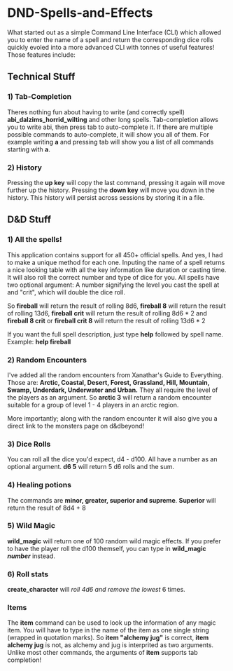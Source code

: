 # DND-Spells-and-Effects
What started out as a simple Command Line Interface (CLI) which allowed you to enter the name of a spell and return the corresponding
dice rolls quickly evoled into a more advanced CLI with tonnes of useful features! 
Those features include:
## Technical Stuff
### 1) Tab-Completion
Theres nothing fun about having to write (and correctly spell) **abi_dalzims_horrid_wilting** and other long spells. Tab-completion allows
you to write abi, then press tab to auto-complete it. If there are multiple possible commands to auto-complete, 
it will show you all of them. For example writing **a** and pressing tab will show you a list of all commands starting with **a**.
### 2) History
Pressing the **up key** will copy the last command, pressing it again will move further up the history. Pressing the **down key** will 
move you down in the history. This history will persist across sessions by storing it in a file.
## D&D Stuff
### 1) All the spells! 
This application contains support for all 450+ official spells. And yes, I had to make a unique method for each one. Inputing the name of a spell 
returns a nice looking table with all the key information like duration or casting time. It will also roll the correct number and type
of dice for you. All spells have two optional argument: A number signifying the level you cast the spell at and "crit", which will double
the dice roll. 

So **fireball** will return the result of rolling 8d6, **fireball 8** will return the result of rolling 13d6, **fireball crit** will return
the result of rolling 8d6 * 2 and **fireball 8 crit** or **fireball crit 8** will return the result of rolling 13d6 * 2

If you want the full spell description, just type **help** followed by spell name. Example: **help fireball**
### 2) Random Encounters
I've added all the random encounters from Xanathar's Guide to Everything. Those are: **Arctic, Coastal, Desert, Forest, Grassland, Hill,
Mountain, Swamp, Underdark, Underwater and Urban.** They all require the level of the players as an argument. So **arctic 3** will
return a random encounter suitable for a group of level 1 - 4 players in an arctic region. 

More importantly; along with the random encounter it will also give you a direct link to the monsters page on d&dbeyond!
### 3) Dice Rolls
You can roll all the dice you'd expect, d4 - d100. All have a number as an optional argument. **d6 5** will return 5 d6 rolls and the sum.
### 4) Healing potions
The commands are **minor, greater, superior and supreme**. **Superior** will return the result of 8d4 + 8
### 5) Wild Magic
**wild_magic** will return one of 100 random wild magic effects. If you prefer to have the player roll the d100 themself, you can type in
**wild_magic _number_** instead.
### 6) Roll stats
**create_character** will _roll 4d6 and remove the lowest_ 6 times.
### Items
The **item** command can be used to look up the information of any magic item. You will have to type in the name of the item as one
single string (wrapped in quotation marks). So **item "alchemy jug"** is correct, **item alchemy jug** is not, as alchemy and jug is interprited as two arguments. Unlike most other commands, the arguments of **item** supports tab completion!

